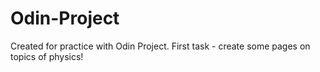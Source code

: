 # Odin-Project
Created for practice with Odin Project. First task - create some pages on topics of physics!
